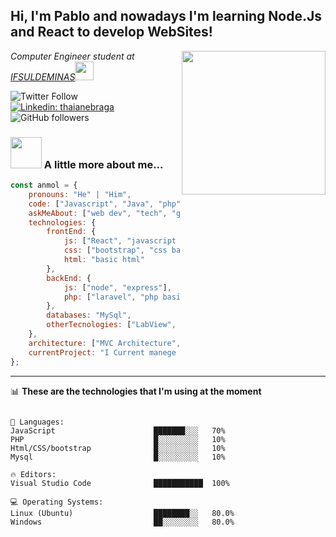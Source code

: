 <h2>  Hi, I'm Pablo and nowadays I'm learning Node.Js and React to develop WebSites!</h2>
<img align='right' src="https://media.giphy.com/media/M9gbBd9nbDrOTu1Mqx/giphy.gif" width="230">

<p><em>Computer Engineer student at <a href="https://portal.pcs.ifsuldeminas.edu.br/">IFSULDEMINAS</a><img src="https://media.giphy.com/media/WUlplcMpOCEmTGBtBW/giphy.gif" width="30"> 
</em></p>

![Twitter Follow](https://img.shields.io/twitter/follow/PabloLucas4067?label=Follow) 
[![Linkedin: thaianebraga](https://img.shields.io/badge/-Pablo-blue?style=flat-square&logo=Linkedin&logoColor=white&link=https://www.linkedin.com/in/pablolucas890/)](https://www.linkedin.com/in/pablolucas890/)
![GitHub followers](https://img.shields.io/github/followers/pablolucas890?label=Follow&style=social)

### <img src="https://media.giphy.com/media/VgCDAzcKvsR6OM0uWg/giphy.gif" width="50"> A little more about me...  

```javascript
const anmol = {
    pronouns: "He" | "Him",
    code: ["Javascript", "Java", "php", "C"],
    askMeAbout: ["web dev", "tech", "gym", ""],
    technologies: {
        frontEnd: {
            js: ["React", "javascript basic", "jquery"],
            css: ["bootstrap", "css basic"],
            html: "basic html"
        },
        backEnd: {
            js: ["node", "express"],
            php: ["laravel", "php basic"],
        },
        databases: "MySql",
        otherTecnologies: ["LabView", "socket in C", "recaptcha google", "tinyeditor", "netBeans", "visual studio code"]
    },
    architecture: ["MVC Architecture", "Single page applications"],
    currentProject: "I Current manege two web project at Aldeia Consultoria Júnior. One project is a landing page for another EJ, and other project is a stock control. We utilize some basics techs like js, bootstrap, php, mysql, ..."
};
```
---

📊 **These are the technologies that I'm using at the moment** 

```text

💬 Languages: 
JavaScript                      ███████░░░   70%
PHP                             █░░░░░░░░░   10% 
Html/CSS/bootstrap              █░░░░░░░░░   10% 
Mysql                           █░░░░░░░░░   10% 

🔥 Editors: 
Visual Studio Code              ███████████  100% 

💻 Operating Systems: 
Linux (Ubuntu)                  ████████░░   80.0%
Windows                         ██░░░░░░░░   80.0%

```

